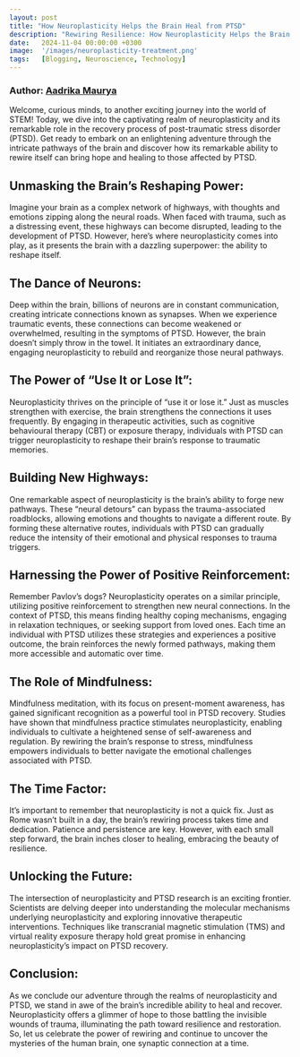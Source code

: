 ```yaml
---
layout: post
title: "How Neuroplasticity Helps the Brain Heal from PTSD"
description: "Rewiring Resilience: How Neuroplasticity Helps the Brain Heal from PTSD"
date:   2024-11-04 00:00:00 +0300
image:  '/images/neuroplasticity-treatment.png'
tags:   [Blogging, Neuroscience, Technology]
---
```


### Author: [Aadrika Maurya](https://www.linkedin.com/in/aadrika-maurya/)

Welcome, curious minds, to another exciting journey into the world of STEM! Today, we dive into the
captivating realm of neuroplasticity and its remarkable role in the recovery process of post-traumatic
stress disorder (PTSD). Get ready to embark on an enlightening adventure through the intricate
pathways of the brain and discover how its remarkable ability to rewire itself can bring hope and healing
to those affected by PTSD.

## Unmasking the Brain’s Reshaping Power:
Imagine your brain as a complex network of highways, with thoughts and emotions zipping along the
neural roads. When faced with trauma, such as a distressing event, these highways can become
disrupted, leading to the development of PTSD. However, here’s where neuroplasticity comes into play,
as it presents the brain with a dazzling superpower: the ability to reshape itself.

## The Dance of Neurons:
Deep within the brain, billions of neurons are in constant communication, creating intricate connections
known as synapses. When we experience traumatic events, these connections can become weakened or
overwhelmed, resulting in the symptoms of PTSD. However, the brain doesn’t simply throw in the towel.
It initiates an extraordinary dance, engaging neuroplasticity to rebuild and reorganize those neural
pathways.

## The Power of “Use It or Lose It”:
Neuroplasticity thrives on the principle of “use it or lose it.” Just as muscles strengthen with exercise, the
brain strengthens the connections it uses frequently. By engaging in therapeutic activities, such as
cognitive behavioural therapy (CBT) or exposure therapy, individuals with PTSD can trigger
neuroplasticity to reshape their brain’s response to traumatic memories.

## Building New Highways:
One remarkable aspect of neuroplasticity is the brain’s ability to forge new pathways. These “neural
detours” can bypass the trauma-associated roadblocks, allowing emotions and thoughts to navigate a
different route. By forming these alternative routes, individuals with PTSD can gradually reduce the
intensity of their emotional and physical responses to trauma triggers.

## Harnessing the Power of Positive Reinforcement:
Remember Pavlov’s dogs? Neuroplasticity operates on a similar principle, utilizing positive reinforcement
to strengthen new neural connections. In the context of PTSD, this means finding healthy coping
mechanisms, engaging in relaxation techniques, or seeking support from loved ones. Each time an
individual with PTSD utilizes these strategies and experiences a positive outcome, the brain reinforces
the newly formed pathways, making them more accessible and automatic over time.

## The Role of Mindfulness:
Mindfulness meditation, with its focus on present-moment awareness, has gained significant recognition
as a powerful tool in PTSD recovery. Studies have shown that mindfulness practice stimulates
neuroplasticity, enabling individuals to cultivate a heightened sense of self-awareness and regulation. By
rewiring the brain’s response to stress, mindfulness empowers individuals to better navigate the
emotional challenges associated with PTSD.

## The Time Factor:
It’s important to remember that neuroplasticity is not a quick fix. Just as Rome wasn’t built in a day, the
brain’s rewiring process takes time and dedication. Patience and persistence are key. However, with each
small step forward, the brain inches closer to healing, embracing the beauty of resilience.

## Unlocking the Future:
The intersection of neuroplasticity and PTSD research is an exciting frontier. Scientists are delving deeper
into understanding the molecular mechanisms underlying neuroplasticity and exploring innovative
therapeutic interventions. Techniques like transcranial magnetic stimulation (TMS) and virtual reality
exposure therapy hold great promise in enhancing neuroplasticity’s impact on PTSD recovery.

## Conclusion:
As we conclude our adventure through the realms of neuroplasticity and PTSD, we stand in awe of the
brain’s incredible ability to heal and recover. Neuroplasticity offers a glimmer of hope to those battling
the invisible wounds of trauma, illuminating the path toward resilience and restoration. So, let us
celebrate the power of rewiring and continue to uncover the mysteries of the human brain, one synaptic
connection at a time.